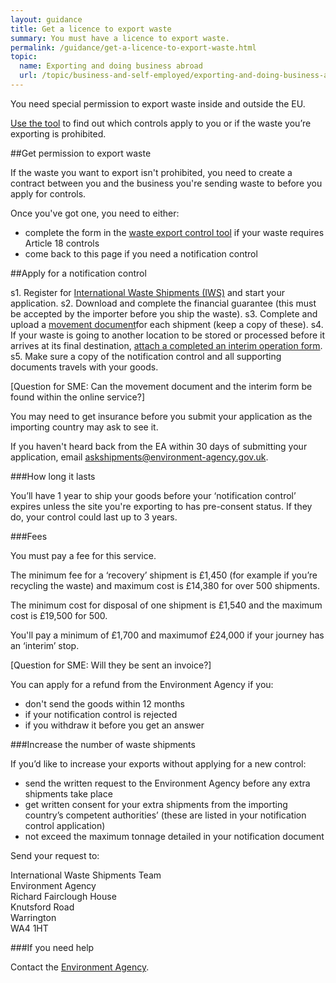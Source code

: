 ```yaml
---
layout: guidance
title: Get a licence to export waste
summary: You must have a licence to export waste.
permalink: /guidance/get-a-licence-to-export-waste.html
topic:
  name: Exporting and doing business abroad
  url: /topic/business-and-self-employed/exporting-and-doing-business-abroad.html
---
```


You need special permission to export waste inside and outside the EU.

[Use the tool](http://apps.environment-agency.gov.uk/waste-import-export/124357.aspx) to find out which controls apply to you or if the waste you’re exporting is prohibited.
 
##Get permission to export waste

If the waste you want to export isn't prohibited, you need to create a contract between you and the business you're sending waste to before you apply for controls.

Once you've got one, you need to either:

* complete the form in the [waste export control tool](http://apps.environment-agency.gov.uk/waste-import-export/124357.aspx) if your waste requires Article 18 controls 
* come back to this page if you need a notification control

##Apply for a notification control

s1. Register for [International Waste Shipments (IWS)](https://international-waste-shipments.service.gov.uk/registration/applicant-registration) and start your application.
s2. Download and complete the financial guarantee (this must be accepted by the importer before you ship the waste).
s3. Complete and upload a [movement document](http://ec.europa.eu/environment/waste/shipments/pdf/correspondents_guidelines3_en.pdf)for each shipment (keep a copy of these).
s4. If your waste is going to another location to be stored or processed before it arrives at its final destination, [attach a completed an interim operation form](http://ec.europa.eu/environment/waste/shipments/pdf/correspondents_guidelines3_en.pdf).
s5. Make sure a copy of the notification control and all supporting documents travels with your goods.

[Question for SME: Can the movement document and the interim form be found within the online service?]

You may need to get insurance before you submit your application as the importing country may ask to see it.

If you haven't heard back from the EA within 30 days of submitting your application, email askshipments@environment-agency.gov.uk.

###How long it lasts

You’ll have 1 year to ship your goods before your ‘notification control’ expires unless the site you're exporting to has pre-consent status. If they do, your control could last up to 3 years.

###Fees

You must pay a fee for this service.

The minimum fee for a ‘recovery’ shipment is £1,450 (for example if you’re recycling the waste) and maximum cost is £14,380 for over 500 shipments.

The minimum cost for disposal of one shipment is £1,540 and the maximum cost is £19,500 for 500.

You'll pay a minimum of £1,700 and maximumof £24,000 if your journey has an ‘interim’ stop.

[Question for SME: Will they be sent an invoice?]

You can apply for a refund from the Environment Agency if you:

* don't send the goods within 12 months
* if your notification control is rejected 
* if you withdraw it before you get an answer

###Increase the number of waste shipments

If you’d like to increase your exports without applying for a new control:

* send the written request to the Environment Agency before any extra shipments take place
* get written consent for your extra shipments from the importing country’s competent authorities’ (these are listed in your notification control application)
* not exceed the maximum tonnage detailed in your notification document

Send your request to:


International Waste Shipments Team    
Environment Agency   
Richard Fairclough House   
Knutsford Road    
Warrington   
WA4 1HT     


###If you need help

Contact the [Environment Agency](https://www.gov.uk/government/organisations/environment-agency#org-contacts).




